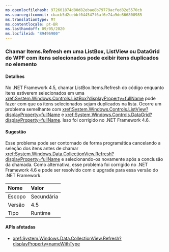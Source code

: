 ```yaml
---
ms.openlocfilehash: 972601874d80d82ebae8b79779acfed82e5570cb
ms.sourcegitcommit: cbacb5d2cebbf044547f6af6e74a9de866800985
ms.translationtype: MT
ms.contentlocale: pt-BR
ms.lasthandoff: 09/05/2020
ms.locfileid: "89496900"
---
```

### <a name="calling-itemsrefresh-on-a-wpf-listbox-listview-or-datagrid-with-items-selected-can-cause-duplicate-items-to-appear-in-the-element"></a>Chamar Items.Refresh em uma ListBox, ListView ou DataGrid do WPF com itens selecionados pode exibir itens duplicados no elemento

#### <a name="details"></a>Detalhes

No .NET Framework 4.5, chamar ListBox.Items.Refresh do código enquanto itens estiverem selecionados em uma <xref:System.Windows.Controls.ListBox?displayProperty=fullName> pode fazer com que os itens selecionados sejam duplicados na lista. Ocorre um problema semelhante com <xref:System.Windows.Controls.ListView?displayProperty=fullName> e <xref:System.Windows.Controls.DataGrid?displayProperty=fullName>. Isso foi corrigido no .NET Framework 4.6.

#### <a name="suggestion"></a>Sugestão

Esse problema pode ser contornado de forma programática cancelando a seleção dos itens antes de chamar <xref:System.Windows.Data.CollectionView.Refresh?displayProperty=fullName> e selecionando-os novamente após a conclusão da chamada. Como alternativa, esse problema foi corrigido no .NET Framework 4.6 e pode ser resolvido com o upgrade para essa versão do .NET Framework.

| Nome    | Valor       |
|:--------|:------------|
| Escopo   |Secundária|
|Versão|4.5|
|Tipo|Runtime

#### <a name="affected-apis"></a>APIs afetadas

- <xref:System.Windows.Data.CollectionView.Refresh?displayProperty=nameWithType>

<!--

#### Affected APIs

- `M:System.Windows.Data.CollectionView.Refresh`

-->

